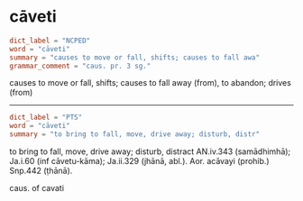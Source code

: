 # cāveti

``` toml
dict_label = "NCPED"
word = "cāveti"
summary = "causes to move or fall, shifts; causes to fall awa"
grammar_comment = "caus. pr. 3 sg."
```

causes to move or fall, shifts; causes to fall away (from), to abandon; drives (from)

--------------------

``` toml
dict_label = "PTS"
word = "cāveti"
summary = "to bring to fall, move, drive away; disturb, distr"
```

to bring to fall, move, drive away; disturb, distract AN.iv.343 (samādhimhā); Ja.i.60 (inf cāvetu\-kāma); Ja.ii.329 (jhānā, abl.). Aor. acāvayi (prohib.) Snp.442 (ṭhānā).

caus. of cavati

